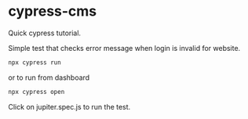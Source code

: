 # cypress-cms

Quick cypress tutorial. 

Simple test that checks error message when login is invalid for website.

```bash
npx cypress run
```

or to run from dashboard

```bash
npx cypress open
```

Click on jupiter.spec.js to run the test.



